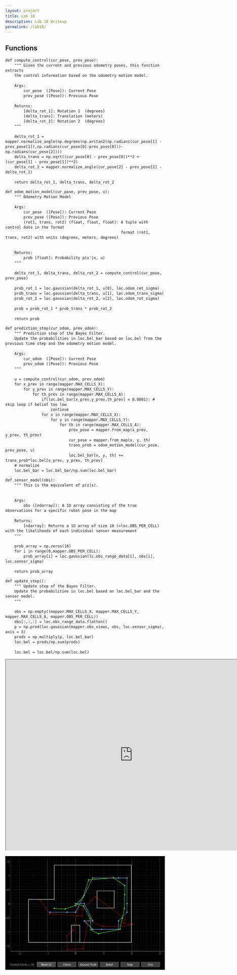 ```yaml
---
layout: project
title: Lab 10
description: Lab 10 Writeup
permalink: /lab10/
---
```


## Functions

<pre><code class="language-python">def compute_control(cur_pose, prev_pose):
    """ Given the current and previous odometry poses, this function extracts
    the control information based on the odometry motion model.

    Args:
        cur_pose  ([Pose]): Current Pose
        prev_pose ([Pose]): Previous Pose 

    Returns:
        [delta_rot_1]: Rotation 1  (degrees)
        [delta_trans]: Translation (meters)
        [delta_rot_2]: Rotation 2  (degrees)
    """

    delta_rot_1 = mapper.normalize_angle(np.degrees(np.arctan2(np.radians(cur_pose[1] - prev_pose[1]),np.radians(cur_pose[0]-prev_pose[0]))-np.radians(cur_pose[2])))
    delta_trans = np.sqrt((cur_pose[0] - prev_pose[0])**2 + (cur_pose[1] - prev_pose[1])**2)
    delta_rot_2 = mapper.normalize_angle(cur_pose[2] - prev_pose[2] - delta_rot_1)

    return delta_rot_1, delta_trans, delta_rot_2
</code></pre>

<pre><code class="language-python">def odom_motion_model(cur_pose, prev_pose, u):
    """ Odometry Motion Model

    Args:
        cur_pose  ([Pose]): Current Pose
        prev_pose ([Pose]): Previous Pose
        (rot1, trans, rot2) (float, float, float): A tuple with control data in the format 
                                                   format (rot1, trans, rot2) with units (degrees, meters, degrees)


    Returns:
        prob [float]: Probability p(x'|x, u)
    """

    delta_rot_1, delta_trans, delta_rot_2 = compute_control(cur_pose, prev_pose)

    prob_rot_1 = loc.gaussian(delta_rot_1, u[0], loc.odom_rot_sigma)
    prob_trans = loc.gaussian(delta_trans, u[1], loc.odom_trans_sigma)
    prob_rot_2 = loc.gaussian(delta_rot_2, u[2], loc.odom_rot_sigma)

    prob = prob_rot_1 * prob_trans * prob_rot_2
    
    return prob
</code></pre>

<pre><code class="language-python">def prediction_step(cur_odom, prev_odom):
    """ Prediction step of the Bayes Filter.
    Update the probabilities in loc.bel_bar based on loc.bel from the previous time step and the odometry motion model.

    Args:
        cur_odom  ([Pose]): Current Pose
        prev_odom ([Pose]): Previous Pose
    """

    u = compute_control(cur_odom, prev_odom)
    for x_prev in range(mapper.MAX_CELLS_X):
        for y_prev in range(mapper.MAX_CELLS_Y):
            for th_prev in range(mapper.MAX_CELLS_A):
                if(loc.bel_bar[x_prev,y_prev,th_prev] < 0.0001): # skip loop if belief too low
                    continue
                for x in range(mapper.MAX_CELLS_X):
                    for y in range(mapper.MAX_CELLS_Y):
                        for th in range(mapper.MAX_CELLS_A):
                            prev_pose = mapper.from_map(x_prev, y_prev, th_prev)
                            cur_pose = mapper.from_map(x, y, th)
                            trans_prob = odom_motion_model(cur_pose, prev_pose, u)
                            loc.bel_bar[x, y, th] += trans_prob*loc.bel[x_prev, y_prev, th_prev]
    # normalize
    loc.bel_bar = loc.bel_bar/np.sum(loc.bel_bar)
</code></pre>

<pre><code class="language-python">def sensor_model(obs):
    """ This is the equivalent of p(z|x).


    Args:
        obs ([ndarray]): A 1D array consisting of the true observations for a specific robot pose in the map 

    Returns:
        [ndarray]: Returns a 1D array of size 18 (=loc.OBS_PER_CELL) with the likelihoods of each individual sensor measurement
    """

    prob_array = np.zeros(18)
    for i in range(0,mapper.OBS_PER_CELL):
        prob_array[i] = loc.gaussian(lc.obs_range_data[i], obs[i], loc.sensor_sigma)
    
    return prob_array
</code></pre>

<pre><code class="language-python">def update_step():
    """ Update step of the Bayes Filter.
    Update the probabilities in loc.bel based on loc.bel_bar and the sensor model.
    """

    obs = np.empty((mapper.MAX_CELLS_X, mapper.MAX_CELLS_Y, mapper.MAX_CELLS_A, mapper.OBS_PER_CELL))
    obs[:,:,:] = loc.obs_range_data.flatten()
    p = np.prod(loc.gaussian(mapper.obs_views, obs, loc.sensor_sigma), axis = 3)
    prods = np.multiply(p, loc.bel_bar)
    loc.bel = prods/np.sum(prods)

    loc.bel = loc.bel/np.sum(loc.bel)
</code></pre>

<p style="text-align:center;"><iframe width="800" height="600" src="https://www.youtube.com/embed/k_Uz_awCz0Q" allowfullscreen></iframe></p>

<p style="text-align:center;"><img src="..\assets\images\10\Trajectory.png" width="800"/></p>




